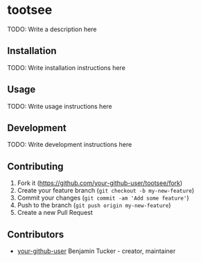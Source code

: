 # tootsee

TODO: Write a description here

## Installation

TODO: Write installation instructions here

## Usage

TODO: Write usage instructions here

## Development

TODO: Write development instructions here

## Contributing

1. Fork it (<https://github.com/your-github-user/tootsee/fork>)
2. Create your feature branch (`git checkout -b my-new-feature`)
3. Commit your changes (`git commit -am 'Add some feature'`)
4. Push to the branch (`git push origin my-new-feature`)
5. Create a new Pull Request

## Contributors

- [your-github-user](https://github.com/your-github-user) Benjamin Tucker - creator, maintainer
